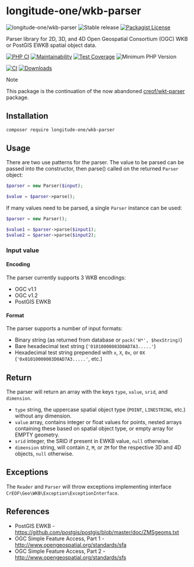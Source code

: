 # longitude-one/wkb-parser

![longitude-one/wkb-parser](https://img.shields.io/badge/longitude--one-wkb--parser-blue)
![Stable release](https://img.shields.io/github/v/release/longitude-one/wkb-parser)
[![Packagist License](https://img.shields.io/packagist/l/longitude-one/wkb-parser)](https://github.com/longitude-one/wkb-parser/blob/main/LICENSE)

Parser library for 2D, 3D, and 4D Open Geospatial Consortium (OGC) WKB or PostGIS EWKB spatial object data.

[![PHP CI](https://github.com/longitude-one/wkb-parser/actions/workflows/ci.yml/badge.svg)](https://github.com/longitude-one/wkb-parser/actions/workflows/ci.yml)
[![Maintainability](https://api.codeclimate.com/v1/badges/ffeaf1d4951397904a33/maintainability)](https://codeclimate.com/github/longitude-one/wkb-parser/maintainability)
[![Test Coverage](https://api.codeclimate.com/v1/badges/ffeaf1d4951397904a33/test_coverage)](https://codeclimate.com/github/longitude-one/wkb-parser/test_coverage)
![Minimum PHP Version](https://img.shields.io/packagist/php-v/longitude-one/wkb-parser.svg?maxAge=3600)


[![CI](https://github.com/longitude-one/wkb-parser/actions/workflows/ci.yml/badge.svg)](https://github.com/longitude-one/wkb-parser/actions/workflows/ci.yml)
[![Downloads](https://img.shields.io/packagist/dm/longitude-one/wkb-parser.svg)](https://packagist.org/packages/longitude-one/wkb-parser)

> [!NOTE]
> This package is the continuation of the now abandoned [creof/wkt-parser](https://github.com/creof/wkb-parser) package.

## Installation

```bash
composer require longitude-one/wkb-parser
```

## Usage

There are two use patterns for the parser. The value to be parsed can be passed into the constructor, then parse()
called on the returned ```Parser``` object:

```php
$parser = new Parser($input);

$value = $parser->parse();
```

If many values need to be parsed, a single ```Parser``` instance can be used:

```php
$parser = new Parser();

$value1 = $parser->parse($input1);
$value2 = $parser->parse($input2);
```

### Input value

#### Encoding

The parser currently supports 3 WKB encodings:

 - OGC v1.1
 - OGC v1.2
 - PostGIS EWKB

#### Format

The parser supports a number of input formats:

 - Binary string (as returned from database or ```pack('H*', $hexString)```)
 - Bare hexadecimal text string (```'01010000003D0AD7A3.....'```)
 - Hexadecimal test string prepended with ```x```, ```X```, ```0x```, or ```0X``` (```'0x01010000003D0AD7A3.....'```, etc.)

## Return

The parser will return an array with the keys ```type```, ```value```, ```srid```, and ```dimension```.
- ```type``` string, the uppercase spatial object type (```POINT```, ```LINESTRING```, etc.) without any dimension.
- ```value``` array, contains integer or float values for points, nested arrays containing these based on spatial object type, or empty array for EMPTY geometry.
- ```srid``` integer, the SRID if present in EWKB value, ```null``` otherwise.
- ```dimension``` string, will contain ```Z```, ```M```, or ```ZM``` for the respective 3D and 4D objects, ```null``` otherwise.

## Exceptions

The ```Reader``` and ```Parser``` will throw exceptions implementing interface ```CrEOF\Geo\WKB\Exception\ExceptionInterface```.

## References
 - PostGIS EWKB - https://github.com/postgis/postgis/blob/master/doc/ZMSgeoms.txt
 - OGC Simple Feature Access, Part 1 - http://www.opengeospatial.org/standards/sfa
 - OGC Simple Feature Access, Part 2 - http://www.opengeospatial.org/standards/sfs

